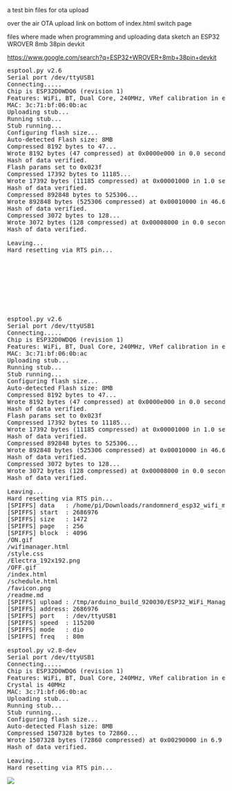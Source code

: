 a test bin files for ota upload

over the air OTA upload link on bottom of index.html switch page

files where made when programming and uploading data sketch an ESP32 WROVER 8mb 38pin devkit

https://www.google.com/search?q=ESP32+WROVER+8mb+38pin+devkit

<pre>
esptool.py v2.6
Serial port /dev/ttyUSB1
Connecting.....
Chip is ESP32D0WDQ6 (revision 1)
Features: WiFi, BT, Dual Core, 240MHz, VRef calibration in efuse, Coding Scheme None
MAC: 3c:71:bf:06:0b:ac
Uploading stub...
Running stub...
Stub running...
Configuring flash size...
Auto-detected Flash size: 8MB
Compressed 8192 bytes to 47...
Wrote 8192 bytes (47 compressed) at 0x0000e000 in 0.0 seconds (effective 5905.3 kbit/s)...
Hash of data verified.
Flash params set to 0x023f
Compressed 17392 bytes to 11185...
Wrote 17392 bytes (11185 compressed) at 0x00001000 in 1.0 seconds (effective 140.4 kbit/s)...
Hash of data verified.
Compressed 892848 bytes to 525306...
Wrote 892848 bytes (525306 compressed) at 0x00010000 in 46.6 seconds (effective 153.3 kbit/s)...
Hash of data verified.
Compressed 3072 bytes to 128...
Wrote 3072 bytes (128 compressed) at 0x00008000 in 0.0 seconds (effective 1259.2 kbit/s)...
Hash of data verified.

Leaving...
Hard resetting via RTS pin...









esptool.py v2.6
Serial port /dev/ttyUSB1
Connecting.....
Chip is ESP32D0WDQ6 (revision 1)
Features: WiFi, BT, Dual Core, 240MHz, VRef calibration in efuse, Coding Scheme None
MAC: 3c:71:bf:06:0b:ac
Uploading stub...
Running stub...
Stub running...
Configuring flash size...
Auto-detected Flash size: 8MB
Compressed 8192 bytes to 47...
Wrote 8192 bytes (47 compressed) at 0x0000e000 in 0.0 seconds (effective 5905.3 kbit/s)...
Hash of data verified.
Flash params set to 0x023f
Compressed 17392 bytes to 11185...
Wrote 17392 bytes (11185 compressed) at 0x00001000 in 1.0 seconds (effective 140.4 kbit/s)...
Hash of data verified.
Compressed 892848 bytes to 525306...
Wrote 892848 bytes (525306 compressed) at 0x00010000 in 46.6 seconds (effective 153.3 kbit/s)...
Hash of data verified.
Compressed 3072 bytes to 128...
Wrote 3072 bytes (128 compressed) at 0x00008000 in 0.0 seconds (effective 1259.2 kbit/s)...
Hash of data verified.

Leaving...
Hard resetting via RTS pin...
[SPIFFS] data   : /home/pi/Downloads/randomnerd_esp32_wifi_manager-main/ESP32_WiFi_Manager/data
[SPIFFS] start  : 2686976
[SPIFFS] size   : 1472
[SPIFFS] page   : 256
[SPIFFS] block  : 4096
/ON.gif
/wifimanager.html
/style.css
/Electra_192x192.png
/OFF.gif
/index.html
/schedule.html
/favicon.png
/readme.md
[SPIFFS] upload : /tmp/arduino_build_920030/ESP32_WiFi_Manager.spiffs.bin
[SPIFFS] address: 2686976
[SPIFFS] port   : /dev/ttyUSB1
[SPIFFS] speed  : 115200
[SPIFFS] mode   : dio
[SPIFFS] freq   : 80m

esptool.py v2.8-dev
Serial port /dev/ttyUSB1
Connecting.....
Chip is ESP32D0WDQ6 (revision 1)
Features: WiFi, BT, Dual Core, 240MHz, VRef calibration in efuse, Coding Scheme None
Crystal is 40MHz
MAC: 3c:71:bf:06:0b:ac
Uploading stub...
Running stub...
Stub running...
Configuring flash size...
Auto-detected Flash size: 8MB
Compressed 1507328 bytes to 72860...
Wrote 1507328 bytes (72860 compressed) at 0x00290000 in 6.9 seconds (effective 1742.9 kbit/s)...
Hash of data verified.

Leaving...
Hard resetting via RTS pin...
</pre>
<img src="https://github.com/ldijkman/randomnerd_esp32_wifi_manager/blob/main/BIN_OTA/Screenshot_20220109-190625_Chrome.jpg">
